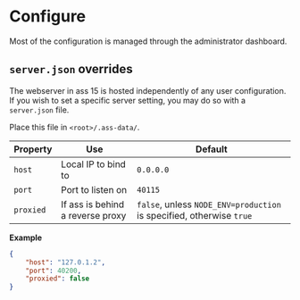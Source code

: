 # Configure

Most of the configuration is managed through the administrator dashboard.

## `server.json` overrides

The webserver in ass 15 is hosted independently of any user configuration. If you wish to set a specific server setting, you may do so with a `server.json` file. 

Place this file in `<root>/.ass-data/`.

| Property | Use | Default |
| -------- | --- | ------- |
| `host` | Local IP to bind to | `0.0.0.0` |
| `port` | Port to listen on | `40115` |
| `proxied` | If ass is behind a reverse proxy | `false`, unless `NODE_ENV=production` is specified, otherwise `true` |

**Example**

```json
{
    "host": "127.0.1.2",
    "port": 40200,
    "proxied": false
}
```
